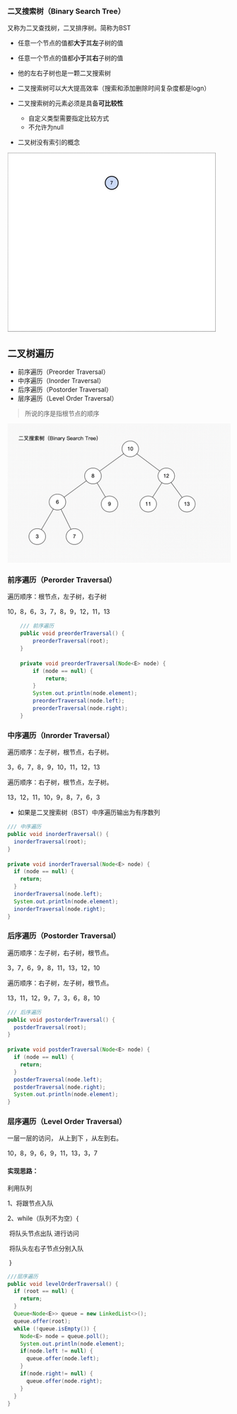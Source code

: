 ### 二叉搜索树（Binary Search Tree）

又称为二叉查找树，二叉排序树。简称为BST

* 任意一个节点的值都**大于**其**左**子树的值

* 任意一个节点的值都**小于**其**右**子树的值

* 他的左右子树也是一颗二叉搜索树
* 二叉搜索树可以大大提高效率（搜索和添加删除时间复杂度都是logn）
* 二叉搜索树的元素必须是具备**可比较性** 
  * 自定义类型需要指定比较方式
  * 不允许为null
* 二叉树没有索引的概念



<img src="images/二叉搜索树.gif" alt="二叉搜索树" style="zoom:67%;" />

## 二叉树遍历

* 前序遍历（Preorder Traversal）
* 中序遍历（Inorder Traversal）
* 后序遍历（Postorder Traversal）
* 层序遍历（Level Order Traversal）

> 所说的序是指根节点的顺序



![二叉树例子](images/二叉树例子.png)

### 前序遍历（Perorder Traversal）

遍历顺序：根节点，左子树，右子树

10，8，6，3，7，8，9，12，11，13

```java
	/// 前序遍历
	public void preorderTraversal() {
		preorderTraversal(root);
	}
	
	private void preorderTraversal(Node<E> node) {
		if (node == null) {
			return;
		}
		System.out.println(node.element);
		preorderTraversal(node.left);
		preorderTraversal(node.right);
	}
```



### 中序遍历（Inrorder Traversal）

遍历顺序：左子树，根节点，右子树。

3，6，7，8，9，10，11，12，13

遍历顺序：右子树，根节点，左子树。

13，12，11，10，9，8，7，6，3

* 如果是二叉搜索树（BST）中序遍历输出为有序数列

```java
/// 中序遍历
public void inorderTraversal() {
  inorderTraversal(root);
}

private void inorderTraversal(Node<E> node) {
  if (node == null) {
    return;
  }
  inorderTraversal(node.left);
  System.out.println(node.element);
  inorderTraversal(node.right);
}
```



### 后序遍历（Postorder Traversal）

遍历顺序：左子树，右子树，根节点。

3，7，6，9，8，11，13，12，10

遍历顺序：右子树，左子树，根节点。

13，11，12，9，7，3，6，8，10



```java
/// 后序遍历 
public void postorderTraversal() {
  postderTraversal(root);
}

private void postderTraversal(Node<E> node) {
  if (node == null) {
    return;
  }
  postderTraversal(node.left);
  postderTraversal(node.right);
  System.out.println(node.element);
}
```



### 层序遍历（Level Order Traversal）

一层一层的访问， 从上到下 ，从左到右。

10，8，9，6，9，11，13，3，7



#### 实现思路：

利用队列

1、将跟节点入队

2、while（队列不为空）{

​		将队头节点出队 进行访问

​		将队头左右子节点分别入队

​	}

```java
///层序遍历
public void levelOrderTraversal() {
  if (root == null) {
    return;
  }
  Queue<Node<E>> queue = new LinkedList<>();
  queue.offer(root);
  while (!queue.isEmpty()) {
    Node<E> node = queue.poll();
    System.out.println(node.element);
    if(node.left != null) {
      queue.offer(node.left);	
    }
    if(node.right!= null) {
      queue.offer(node.right);
    }	
  }
}
```

